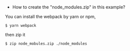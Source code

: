 - How to create the "node_modules.zip" in this example?

You can install the webpack by yarn or npm,

```
$ yarn webpack
```

then zip it

```
$ zip node_mobules.zip ./node_modules
```
